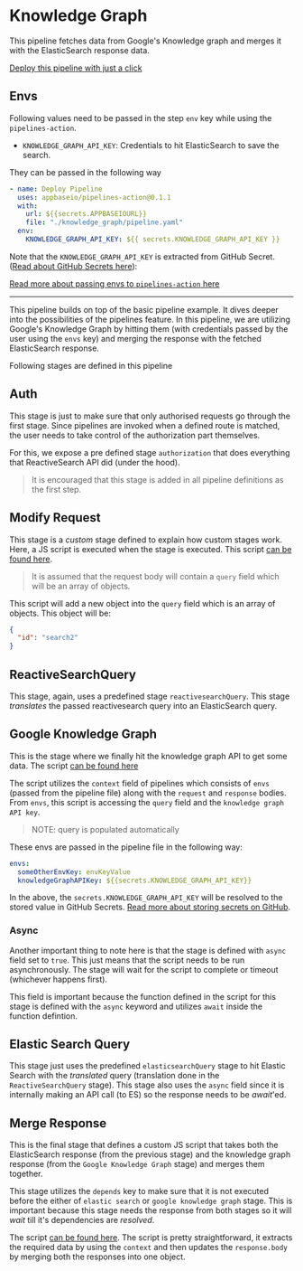 # Knowledge Graph

This pipeline fetches data from Google's Knowledge graph and merges it with the ElasticSearch response data.

[Deploy this pipeline with just a click](https://dashboard.reactivesearch.io/deploy?template=https://raw.githubusercontent.com/appbaseio/pipelines-template/master/knowledge_graph/pipeline_oneclick.json)

## Envs

Following values need to be passed in the step `env` key while using the `pipelines-action`.

- `KNOWLEDGE_GRAPH_API_KEY`: Credentials to hit ElasticSearch to save the search.

They can be passed in the following way

```yaml
- name: Deploy Pipeline
  uses: appbaseio/pipelines-action@0.1.1
  with:
    url: ${{secrets.APPBASEIOURL}}
    file: "./knowledge_graph/pipeline.yaml"
  env:
    KNOWLEDGE_GRAPH_API_KEY: ${{ secrets.KNOWLEDGE_GRAPH_API_KEY }}
```

Note that the `KNOWLEDGE_GRAPH_API_KEY` is extracted from GitHub Secret. ([Read about GitHub Secrets here](https://docs.github.com/en/actions/security-guides/encrypted-secrets)):

[Read more about passing envs to `pipelines-action` here](https://github.com/appbaseio/pipelines-action#environments)

---

This pipeline builds on top of the basic pipeline example. It dives deeper into the possibilities of the pipelines feature. In this pipeline, we are utilizing Google's Knowledge Graph by hitting them (with credentials passed by the user using the `envs` key) and merging the response with the fetched ElasticSearch response.

Following stages are defined in this pipeline

## Auth

This stage is just to make sure that only authorised requests go through the first stage. Since pipelines are invoked when a defined route is matched, the user needs to take control of the authorization part themselves.

For this, we expose a pre defined stage `authorization` that does everything that ReactiveSearch API did (under the hood).

> It is encouraged that this stage is added in all pipeline definitions as the first step.

## Modify Request

This stage is a _custom_ stage defined to explain how custom stages work. Here, a JS script is executed when the stage is executed. This script [can be found here](./modifyRequest.js).

> It is assumed that the request body will contain a `query` field which will be an array of objects.

This script will add a new object into the `query` field which is an array of objects. This object will be:

```json
{
  "id": "search2"
}
```

## ReactiveSearchQuery

This stage, again, uses a predefined stage `reactivesearchQuery`. This stage _translates_ the passed reactivesearch query into an ElasticSearch query.

## Google Knowledge Graph

This is the stage where we finally hit the knowledge graph API to get some data. The script [can be found here](./googleKnowledgeGraph.js)

The script utilizes the `context` field of pipelines which consists of `envs` (passed from the pipeline file) along with the `request` and `response` bodies. From `envs`, this script is accessing the `query` field and the `knowledge graph API key`.

> NOTE: query is populated automatically

These envs are passed in the pipeline file in the following way:

```yaml
envs:
  someOtherEnvKey: envKeyValue
  knowledgeGraphAPIKey: ${{secrets.KNOWLEDGE_GRAPH_API_KEY}}
```

In the above, the `secrets.KNOWLEDGE_GRAPH_API_KEY` will be resolved to the stored value in GitHub Secrets. [Read more about storing secrets on GitHub](https://docs.github.com/en/actions/security-guides/encrypted-secrets).

### Async

Another important thing to note here is that the stage is defined with `async` field set to `true`. This just means that the script needs to be run asynchronously. The stage will wait for the script to complete or timeout (whichever happens first).

This field is important because the function defined in the script for this stage is defined with the `async` keyword and utilizes `await` inside the function defintion.

## Elastic Search Query

This stage just uses the predefined `elasticsearchQuery` stage to hit Elastic Search with the _translated_ query (translation done in the `ReactiveSearchQuery` stage). This stage also uses the `async` field since it is internally making an API call (to ES) so the response needs to be _await_'ed.

## Merge Response

This is the final stage that defines a custom JS script that takes both the ElasticSearch response (from the previous stage) and the knowledge graph response (from the `Google Knowledge Graph` stage) and merges them together.

This stage utilizes the `depends` key to make sure that it is not executed before the either of `elastic search` or `google knowledge graph` stage. This is important because this stage needs the response from both stages so it will _wait_ till it's dependencies are _resolved_.

The script [can be found here](./merge.js). The script is pretty straightforward, it extracts the required data by using the `context` and then updates the `response.body` by merging both the responses into one object.
